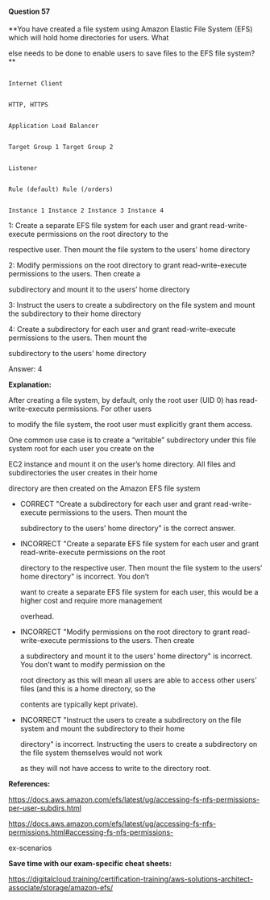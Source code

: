 #### Question  57


**You have created a file system using Amazon Elastic File System (EFS) which will hold home directories for users. What

else needs to be done to enable users to save files to the EFS file system?**


```

Internet Client

```


```

HTTP, HTTPS

```


```

Application Load Balancer

```


```

Target Group 1 Target Group 2

```


```

Listener

```


```

Rule (default) Rule (/orders)

```


```

Instance 1 Instance 2 Instance 3 Instance 4

```


1: Create a separate EFS file system for each user and grant read-write-execute permissions on the root directory to the

respective user. Then mount the file system to the users’ home directory


2: Modify permissions on the root directory to grant read-write-execute permissions to the users. Then create a

subdirectory and mount it to the users’ home directory


3: Instruct the users to create a subdirectory on the file system and mount the subdirectory to their home directory


4: Create a subdirectory for each user and grant read-write-execute permissions to the users. Then mount the

subdirectory to the users’ home directory


Answer: 4


**Explanation:**


After creating a file system, by default, only the root user (UID 0) has read-write-execute permissions. For other users

to modify the file system, the root user must explicitly grant them access.


One common use case is to create a “writable” subdirectory under this file system root for each user you create on the

EC2 instance and mount it on the user’s home directory. All files and subdirectories the user creates in their home

directory are then created on the Amazon EFS file system


- CORRECT "Create a subdirectory for each user and grant read-write-execute permissions to the users. Then mount the

  subdirectory to the users’ home directory" is the correct answer.


- INCORRECT "Create a separate EFS file system for each user and grant read-write-execute permissions on the root

  directory to the respective user. Then mount the file system to the users’ home directory" is incorrect. You don’t

  want to create a separate EFS file system for each user, this would be a higher cost and require more management

  overhead.


- INCORRECT "Modify permissions on the root directory to grant read-write-execute permissions to the users. Then create

  a subdirectory and mount it to the users’ home directory" is incorrect. You don’t want to modify permission on the

  root directory as this will mean all users are able to access other users’ files (and this is a home directory, so the

  contents are typically kept private).


- INCORRECT "Instruct the users to create a subdirectory on the file system and mount the subdirectory to their home

  directory" is incorrect. Instructing the users to create a subdirectory on the file system themselves would not work

  as they will not have access to write to the directory root.


**References:**


https://docs.aws.amazon.com/efs/latest/ug/accessing-fs-nfs-permissions-per-user-subdirs.html


https://docs.aws.amazon.com/efs/latest/ug/accessing-fs-nfs-permissions.html#accessing-fs-nfs-permissions-

ex-scenarios


**Save time with our exam-specific cheat sheets:**


https://digitalcloud.training/certification-training/aws-solutions-architect-associate/storage/amazon-efs/

